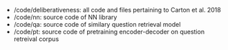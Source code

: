   - /code/deliberativeness: all code and files pertaining to Carton et al. 2018
  - /code/nn: source code of NN library
  - /code/qa: source code of similary question retrieval model
  - /code/pt: source code of pretraining encoder-decoder on question retreival corpus

